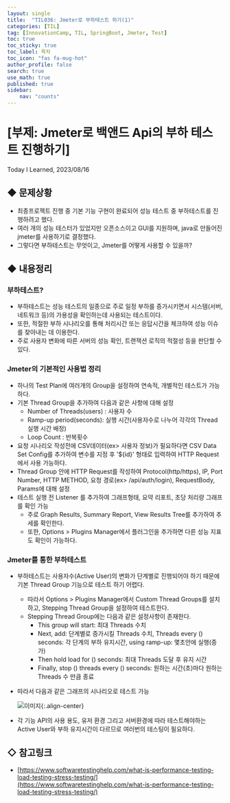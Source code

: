 ```yaml
---
layout: single
title:  "TIL036: Jmeter로 부하테스트 하기(1)"
categories: [TIL]
tag: [InnovationCamp, TIL, SpringBoot, Jmeter, Test] 
toc: true
toc_sticky: true
toc_label: 목차
toc_icon: "fas fa-mug-hot"
author_profile: false
search: true
use_math: true
published: true
sidebar:
    nav: "counts"
---
```


# [부제: Jmeter로 백앤드 Api의 부하 테스트 진행하기]
Today I Learned, 2023/08/16

## ◆ 문제상황
- 최종프로젝트 진행 중 기본 기능 구현이 완료되어 성능 테스트 중 부하테스트를 진행하려고 했다.
- 여러 개의 성능 테스터가 있었지만 오픈소스이고 GUI를 지원하며, java로 만들어진 jmeter를 사용하기로 결정했다.
- 그렇다면 부하테스트는 무엇이고, Jmeter를 어떻게 사용할 수 있을까?

## ◆ 내용정리

### 부하테스트?
- 부하테스트는 성능 테스트의 일종으로 주로 일정 부하를 증가시키면서 시스템(서버, 네트워크 등)의 가용성을 확인하는데 사용되는 테스트이다.
- 또한, 적절한 부하 시나리오를 통해 처리시간 또는 응답시간을 체크하여 성능 이슈를 찾아내는 데 이용한다.
- 주로 사용자 변화에 따른 서버의 성능 확인, 트랜잭션 로직의 적절성 등을 판단할 수 있다.

### Jmeter의 기본적인 사용법 정리
- 하나의 Test Plan에 여러개의 Group을 설정하여 연속적, 개별적인 테스트가 가능하다.
- 기본 Thread Group을 추가하여 다음과 같은 사항에 대해 설정  
  - Number of Threads(users) : 사용자 수
  - Ramp-up period(seconds): 실행 시간(사용자수로 나누어 각각의 Thread 실행 시간 배정)
  - Loop Count : 반복횟수
- 요청 시나리오 작성전에 CSV데이터(ex> 사용자 정보)가 필요하다면 CSV Data Set Config를 추가하여 변수를 지정 후 '${id}' 형태로 입력하여 HTTP Request에서 사용 가능하다.
- Thread Group 안에 HTTP Request를 작성하여 Protocol(http/https), IP, Port Number, HTTP METHOD, 요청 경로(ex> /api/auth/login), RequestBody, Params에 대해 설정
- 테스트 실행 전 Listener 를 추가하여 그래프형태, 요약 리포트, 초당 처리량 그래프를 확인 가능
  - 주로 Graph Results, Summary Report, View Results Tree를 추가하여 추세를 확인한다.
  - 또한, Options > Plugins Manager에서 플러그인을 추가하면 다른 성능 지표도 확인이 가능하다.


### Jmeter를 통한 부하테스트 
- 부하테스트는 사용자수(Active User)의 변화가 단계별로 진행되어야 하기 때문에 기본 Thread Group 기능으로 테스트 하기 어렵다.
  - 따라서 Options > Plugins Manager에서 Custom Thread Groups를 설치하고, Stepping Thread Group을 설정하여 테스트한다.
  - Stepping Thread Group에는 다음과 같은 설정사항이 존재한다.
    - This group will start: 최대 Threads 수치
    - Next, add: 단계별로 증가시킬 Threads 수치, Threads every () seconds: 각 단계의 부하 유지시간, using ramp-up: 몇초안에 실행(증가)
    - Then hold load for () seconds: 최대 Threads 도달 후 유지 시간
    - Finally, stop () threads every () seconds: 원하는 시간(초)마다 원하는 Threads 수 만큼 종료

- 따라서 다음과 같은 그래프의 시나리오로 테스트 가능

  ![이미지]({{site.url}}/assets/images/forPosts/jmeter1.png){:.align-center}

- 각 기능 API의 사용 용도, 유저 환경 그리고 서버환경에 따라 테스트해야하는 Active User와 부하 유지시간이 다르므로 여러번의 테스팅이 필요하다.


## ◇ 참고링크
- [https://www.softwaretestinghelp.com/what-is-performance-testing-load-testing-stress-testing/](https://www.softwaretestinghelp.com/what-is-performance-testing-load-testing-stress-testing/)